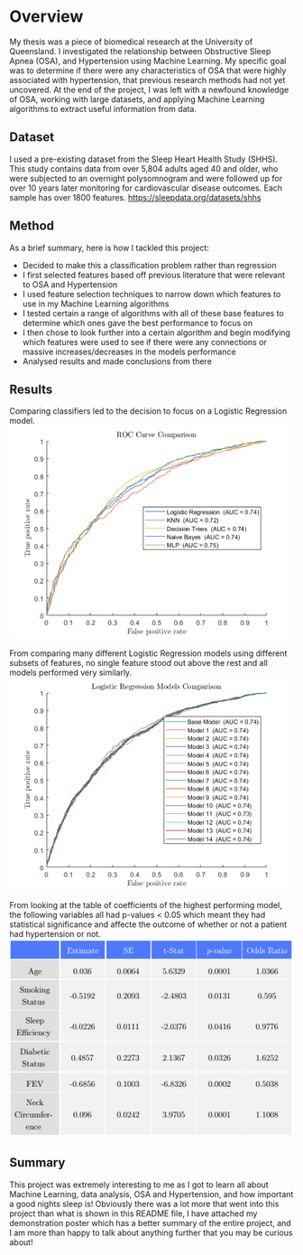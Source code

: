 # Overview
My thesis was a piece of biomedical research at the University of Queensland. I investigated the relationship between Obstructive Sleep Apnea (OSA), and Hypertension using Machine Learning. My specific goal was to determine if there were any characteristics of OSA that were highly associated with hypertension, that previous research methods had not yet uncovered. At the end of the project, I was left with a newfound knowledge of OSA, working with large datasets, and applying Machine Learning algorithms to extract useful information from data.

## Dataset
I used a pre-existing dataset from the Sleep Heart Health Study (SHHS). This study contains data from over 5,804 adults aged 40 and older, who were subjected to an overnight polysomnogram and were followed up for over 10 years later monitoring for cardiovascular disease outcomes. Each sample has over 1800 features.
https://sleepdata.org/datasets/shhs

## Method
As a brief summary, here is how I tackled this project:
- Decided to make this a classification problem rather than regression
- I first selected features based off previous literature that were relevant to OSA and Hypertension
- I used feature selection techniques to narrow down which features to use in my Machine Learning algorithms
- I tested certain a range of algorithms with all of these base features to determine which ones gave the best performance to focus on
- I then chose to look further into a certain algorithm and begin modifying which features were used to see if there were any connections or massive increases/decreases in the models performance
- Analysed results and made conclusions from there

## Results
Comparing classifiers led to the decision to focus on a Logistic Regression model.
<img src="https://github.com/jgarnierUQ/Thesis/blob/main/pictures/rocComparison.png" alt="drawing" width="700"/>

From comparing many different Logistic Regression models using different subsets of features, no single feature stood out above the rest and all models performed very similarly.
<img src="https://github.com/jgarnierUQ/Thesis/blob/main/pictures/logisticRegressionROCCurves.png" alt="drawing" width="700"/>

From looking at the table of coefficients of the highest performing model, the following variables all had p-values < 0.05 which meant they had statistical significance and affecte the outcome of whether or not a patient had hypertension or not.
<img src="https://github.com/jgarnierUQ/Thesis/blob/main/pictures/tablecoeefsTable.PNG" alt="drawing" width="700"/>

## Summary
This project was extremely interesting to me as I got to learn all about Machine Learning, data analysis, OSA and Hypertension, and how important a good nights sleep is!
Obviously there was a lot more that went into this project than what is shown in this README file, I have attached my demonstration poster which has a better summary of the entire project, and I am more than happy to talk about anything further that you may be curious about!
